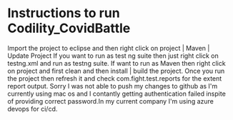 # Instructions to run Codility_CovidBattle
Import the project to eclipse and then right click on project | Maven | Update Project
If you want to run as test ng suite then just right click on testng.xml and run as testng suite.
If want to run as Maven then right click on project and first clean and then install | build the project.
Once you run the project then refresh it and check com.fight.test.reports for the extent report output.
Sorry I was not able to push my changes to github as I'm currently using mac os and I contantly getting authentication failed inspite of providing correct password.In my current company I'm using azure devops for ci/cd.
